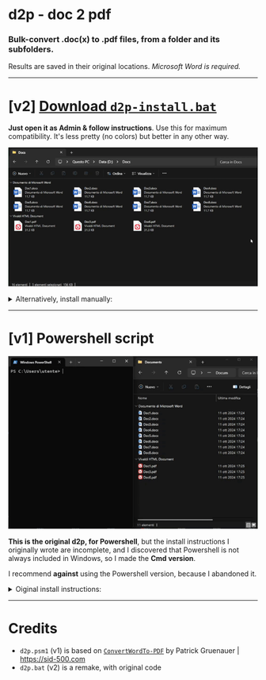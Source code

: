 # d2p - doc 2 pdf
### Bulk-convert .doc(x) to .pdf files, from a folder and its subfolders.
Results are saved in their original locations. *Microsoft Word is required.*

-----

# [v2] [Download `d2p-install.bat`](https://github.com/DavidBevi/d2p/releases/download/v2/d2p-install.bat)
**Just open it as Admin & follow instructions**. Use this for maximum compatibility. It's less pretty (no colors) but better in any other way.

![image](https://github.com/DavidBevi/d2p/blob/main/d2p-v2-demo.gif?raw=true)

<details>
<summary>Alternatively, install manually:</summary>
 
> 1. download the script
> 2. rename it `d2p.bat`
> 3. either:
> - put it into a folder [listed into user-path or system-path](https://www.thewindowsclub.com/system-user-environment-variables-windows) (like C:\Windows\System32)
> - insert the folder with d2p into the user-path or system-path, and reboot (or relog)
</details>

-----

# [v1] Powershell script

![image](https://github.com/DavidBevi/d2p/blob/main/d2p-v1-demo.gif?raw=true)

**This is the original d2p, for Powershell**, but the install instructions I originally wrote are incomplete, and I discovered that Powershell is not always included in Windows, so I made the **Cmd version**. 

I recommend **against** using the Powershell version, because I abandoned it.

<details>
<summary>Oiginal install instructions:</summary>
  
> **INSTALLATION**
> - Download [`d2p.psm1`](https://github.com/DavidBevi/d2p/releases/download/v1/d2p.psm1) and save it into `C:\Program Files\WindowsPowerShell\Modules\d2p`.
> 
> **USAGE**
> - Open Powershell and type `d2p ` followed by the folder you want to process.
>   - EXAMPLE: `d2p C:\MyDocuments`
</details>

-----

# Credits
- `d2p.psm1` (v1) is based on [`ConvertWordTo-PDF`](https://sid-500.com/2020/10/20/powershell-convert-word-documentes-to-pdf-documents/) by Patrick Gruenauer | https://sid-500.com
- `d2p.bat` (v2) is a remake, with original code
